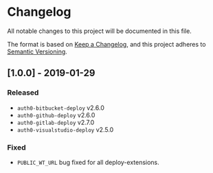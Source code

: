 # Changelog
All notable changes to this project will be documented in this file.

The format is based on [Keep a Changelog](https://keepachangelog.com/en/1.0.0/),
and this project adheres to [Semantic Versioning](https://semver.org/spec/v2.0.0.html).

## [1.0.0] - 2019-01-29

### Released
- `auth0-bitbucket-deploy` v2.6.0
- `auth0-github-deploy` v2.6.0
- `auth0-gitlab-deploy` v2.7.0
- `auth0-visualstudio-deploy` v2.5.0

### Fixed
- `PUBLIC_WT_URL` bug fixed for all deploy-extensions.
